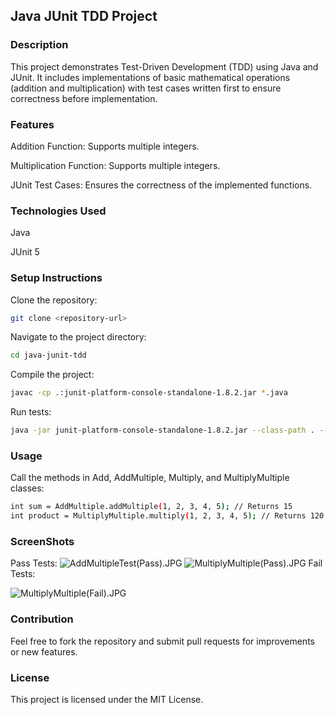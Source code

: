 ## Java JUnit TDD Project

### Description

This project demonstrates Test-Driven Development (TDD) using Java and JUnit. It includes implementations of basic mathematical operations (addition and multiplication) with test cases written first to ensure correctness before implementation.

### Features

Addition Function: Supports multiple integers.

Multiplication Function: Supports multiple integers.

JUnit Test Cases: Ensures the correctness of the implemented functions.

### Technologies Used

Java

JUnit 5

### Setup Instructions

Clone the repository:

```bash
git clone <repository-url>
```
Navigate to the project directory:
```bash
cd java-junit-tdd
```

Compile the project:
```bash
javac -cp .:junit-platform-console-standalone-1.8.2.jar *.java
````

Run tests:
```bash
java -jar junit-platform-console-standalone-1.8.2.jar --class-path . --select-class MathOperationsTest
```

### Usage

Call the methods in Add, AddMultiple, Multiply, and MultiplyMultiple classes:
```bash
int sum = AddMultiple.addMultiple(1, 2, 3, 4, 5); // Returns 15
int product = MultiplyMultiple.multiply(1, 2, 3, 4, 5); // Returns 120
```

### ScreenShots

Pass Tests:
![AddMultipleTest(Pass).JPG](../../Desktop/CAPACITI%20%2B%20FNB/AddMultipleTest%28Pass%29.JPG)
![MultiplyMultiple(Pass).JPG](../../Desktop/CAPACITI%20%2B%20FNB/MultiplyMultiple%28Pass%29.JPG)
Fail Tests:

![MultiplyMultiple(Fail).JPG](../../Desktop/CAPACITI%20%2B%20FNB/MultiplyMultiple%28Fail%29.JPG)
### Contribution

Feel free to fork the repository and submit pull requests for improvements or new features.

### License

This project is licensed under the MIT License.

